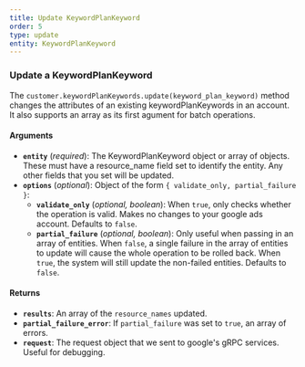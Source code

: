 ```yaml
---
title: Update KeywordPlanKeyword
order: 5
type: update
entity: KeywordPlanKeyword
---
```


### Update a KeywordPlanKeyword

The `customer.keywordPlanKeywords.update(keyword_plan_keyword)` method changes the attributes of an existing keywordPlanKeywords in an account. It also supports an array as its first agument for batch operations.

#### Arguments

- **`entity`** (_required_): The KeywordPlanKeyword object or array of objects. These must have a resource_name field set to identify the entity. Any other fields that you set will be updated.
- **`options`** (_optional_): Object of the form `{ validate_only, partial_failure }`:
  - **`validate_only`** (_optional, boolean_): When `true`, only checks whether the operation is valid. Makes no changes to your google ads account. Defaults to `false`.
  - **`partial_failure`** (_optional, boolean_): Only useful when passing in an array of entities. When `false`, a single failure in the array of entities to update will cause the whole operation to be rolled back. When `true`, the system will still update the non-failed entities. Defaults to `false`.

#### Returns

- **`results`**: An array of the `resource_names` updated.
- **`partial_failure_error`**: If `partial_failure` was set to `true`, an array of errors.
- **`request`**: The request object that we sent to google's gRPC services. Useful for debugging.
